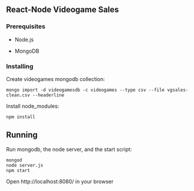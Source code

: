 React-Node Videogame Sales
--------------------------------

### Prerequisites

* Node.js

* MongoDB


### Installing

Create videogames mongodb collection: 
```
mongo import -d videogamesdb -c videogames --type csv --file vgsales-clean.csv --headerline
``` 

Install node_modules: 
``` 
npm install
```

## Running

Run mongodb, the node server, and the start script: 
```
mongod
node server.js
npm start 
```

Open http://localhost:8080/ in your browser
